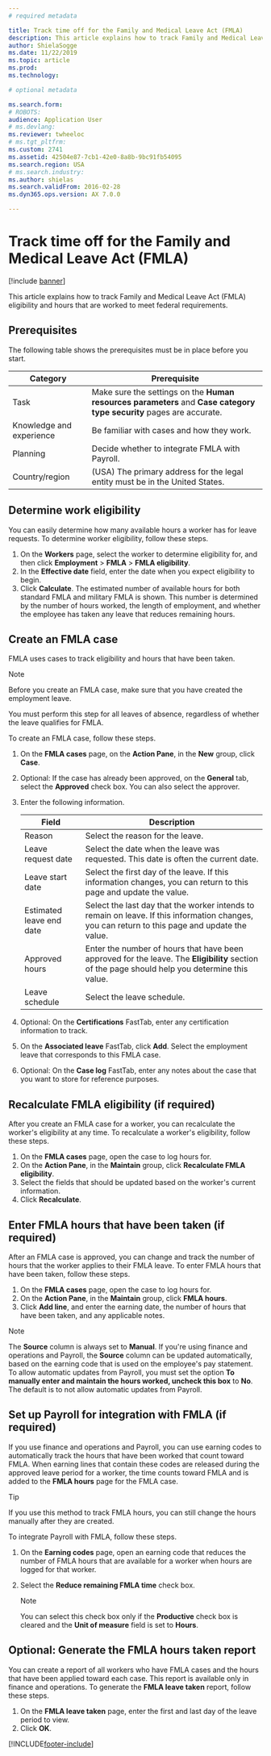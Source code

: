 ```yaml
---
# required metadata

title: Track time off for the Family and Medical Leave Act (FMLA)
description: This article explains how to track Family and Medical Leave Act (FMLA) eligibility and hours that are worked to meet federal requirements.
author: ShielaSogge
ms.date: 11/22/2019
ms.topic: article
ms.prod: 
ms.technology: 

# optional metadata

ms.search.form: 
# ROBOTS: 
audience: Application User
# ms.devlang: 
ms.reviewer: twheeloc
# ms.tgt_pltfrm: 
ms.custom: 2741
ms.assetid: 42504e87-7cb1-42e0-8a8b-9bc91fb54095
ms.search.region: USA
# ms.search.industry: 
ms.author: shielas
ms.search.validFrom: 2016-02-28
ms.dyn365.ops.version: AX 7.0.0

---
```


# Track time off for the Family and Medical Leave Act (FMLA)

[!include [banner](../../../../../finance/includes/banner.md)]

This article explains how to track Family and Medical Leave Act (FMLA) eligibility and hours that are worked to meet federal requirements.

## Prerequisites

The following table shows the prerequisites must be in place before you start.

| Category                 | Prerequisite |
|--------------------------|--------------|
| Task                     | Make sure the settings on the **Human resources parameters** and **Case category type security** pages are accurate. |
| Knowledge and experience | Be familiar with cases and how they work. |
| Planning                 | Decide whether to integrate FMLA with Payroll. |
| Country/region           | (USA) The primary address for the legal entity must be in the United States. |

## Determine work eligibility

You can easily determine how many available hours a worker has for leave requests. To determine worker eligibility, follow these steps.

1. On the **Workers** page, select the worker to determine eligibility for, and then click **Employment** \> **FMLA** \> **FMLA eligibility**.
2. In the **Effective date** field, enter the date when you expect eligibility to begin.
3. Click **Calculate**. The estimated number of available hours for both standard FMLA and military FMLA is shown. This number is determined by the number of hours worked, the length of employment, and whether the employee has taken any leave that reduces remaining hours.

## Create an FMLA case

FMLA uses cases to track eligibility and hours that have been taken.

> [!NOTE]
> Before you create an FMLA case, make sure that you have created the employment leave.

You must perform this step for all leaves of absence, regardless of whether the leave qualifies for FMLA.

To create an FMLA case, follow these steps.

1. On the **FMLA cases** page, on the **Action Pane**, in the **New** group, click **Case**.
2. Optional: If the case has already been approved, on the **General** tab, select the **Approved** check box. You can also select the approver.
3. Enter the following information.

    | Field                    | Description |
    |--------------------------|-------------|
    | Reason                   | Select the reason for the leave. |
    | Leave request date       | Select the date when the leave was requested. This date is often the current date. |
    | Leave start date         | Select the first day of the leave. If this information changes, you can return to this page and update the value. |
    | Estimated leave end date | Select the last day that the worker intends to remain on leave. If this information changes, you can return to this page and update the value. |
    | Approved hours           | Enter the number of hours that have been approved for the leave. The **Eligibility** section of the page should help you determine this value. |
    | Leave schedule           | Select the leave schedule. |

4. Optional: On the **Certifications** FastTab, enter any certification information to track.
5. On the **Associated leave** FastTab, click **Add**. Select the employment leave that corresponds to this FMLA case.
6. Optional: On the **Case log** FastTab, enter any notes about the case that you want to store for reference purposes.

## Recalculate FMLA eligibility (if required)

After you create an FMLA case for a worker, you can recalculate the worker's eligibility at any time. To recalculate a worker's eligibility, follow these steps.

1. On the **FMLA cases** page, open the case to log hours for.
2. On the **Action Pane**, in the **Maintain** group, click **Recalculate FMLA eligibility**.
3. Select the fields that should be updated based on the worker's current information. 
4. Click **Recalculate**.

## Enter FMLA hours that have been taken (if required)

After an FMLA case is approved, you can change and track the number of hours that the worker applies to their FMLA leave. To enter FMLA hours that have been taken, follow these steps.

1. On the **FMLA cases** page, open the case to log hours for.
2. On the **Action Pane**, in the **Maintain** group, click **FMLA hours**.
3. Click **Add line**, and enter the earning date, the number of hours that have been taken, and any applicable notes.

> [!NOTE]
> The **Source** column is always set to **Manual**. If you're using finance and operations and Payroll, the **Source** column can be updated automatically, based on the earning code that is used on the employee's pay statement. To allow automatic updates from Payroll, you must set the option **To manually enter and maintain the hours worked, uncheck this box** to **No**. The default is to not allow automatic updates from Payroll.

## Set up Payroll for integration with FMLA (if required)

If you use finance and operations and Payroll, you can use earning codes to automatically track the hours that have been worked that count toward FMLA. When earning lines that contain these codes are released during the approved leave period for a worker, the time counts toward FMLA and is added to the **FMLA hours** page for the FMLA case.

> [!TIP]
> If you use this method to track FMLA hours, you can still change the hours manually after they are created.

To integrate Payroll with FMLA, follow these steps.

1. On the **Earning codes** page, open an earning code that reduces the number of FMLA hours that are available for a worker when hours are logged for that worker.
2. Select the **Reduce remaining FMLA time** check box.

    > [!NOTE]
    > You can select this check box only if the **Productive** check box is cleared and the **Unit of measure** field is set to **Hours**.

## Optional: Generate the FMLA hours taken report

You can create a report of all workers who have FMLA cases and the hours that have been applied toward each case. This report is available only in finance and operations. To generate the **FMLA leave taken** report, follow these steps.

1. On the **FMLA leave taken** page, enter the first and last day of the leave period to view.
2. Click **OK**.


[!INCLUDE[footer-include](../../../../../includes/footer-banner.md)]
